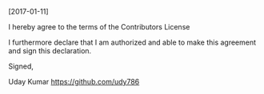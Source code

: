 [2017-01-11]

I hereby agree to the terms of the Contributors License

I furthermore declare that I am authorized and able to make this
agreement and sign this declaration.

Signed,

Uday Kumar
https://github.com/udy786

